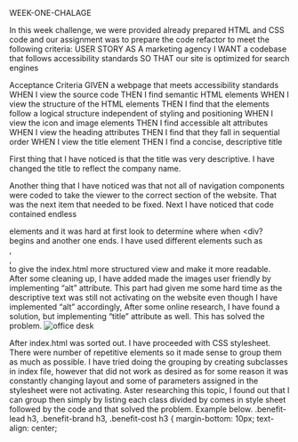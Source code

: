 WEEK-ONE-CHALAGE

In this week challenge, we were provided already prepared HTML and CSS code and our assignment was to prepare the code refactor to meet the following criteria:
USER STORY
AS A marketing agency
I WANT a codebase that follows accessibility standards
SO THAT our site is optimized for search engines

Acceptance Criteria
GIVEN a webpage that meets accessibility standards
WHEN I view the source code
THEN I find semantic HTML elements
WHEN I view the structure of the HTML elements
THEN I find that the elements follow a logical structure independent of styling and positioning
WHEN I view the icon and image elements
THEN I find accessible alt attributes
WHEN I view the heading attributes
THEN I find that they fall in sequential order
WHEN I view the title element
THEN I find a concise, descriptive title

First thing that I have noticed is that the title was very descriptive. I have changed the title to reflect the company name.

Another thing that I have noticed was that not all of navigation components were coded to take the viewer to the correct section of the website. That was the next item that needed to be fixed. 
Next I have noticed that code contained endless <div> elements and it was hard at first look to determine where when <div? begins and another one ends.  I have used different elements such as <nav>, <section> , <article> to give the index.html more structured view and make it more readable. 
After some cleaning up, I have added made the images user friendly by implementing “alt” attribute. This part had given me some hard time as the descriptive text was still not activating on the website even though I have implemented  “alt” accordingly, After some online research, I have found a solution, but implementing “title” attribute as well. This has solved the problem. 
<img alt="office desk" title="Office Desk"  src="./assets/images/search-engine-optimization.jpg" class="float-left "/>


After index.html was sorted out. I have proceeded with CSS stylesheet.
There were number of repetitive elements so it made sense to group them as much as possible. 
I have tried doing the grouping by creating subclasses in index file, however that did not work as desired as for some reason it was constantly changing layout and some of parameters assigned in the stylesheet were not activating. 
Aster researching this topic, I found out that I can group then simply by listing each class divided by comes in style sheet followed by the code and that solved the problem.  Example below.
.benefit-lead h3, .benefit-brand h3, .benefit-cost h3 {
    margin-bottom: 10px;
    text-align: center;




